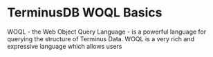 # TerminusDB WOQL Basics

WOQL - the Web Object Query Language - is a powerful language for querying the structure of Terminus Data.  WOQL is a very rich 
and expressive language which allows users 
